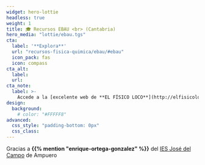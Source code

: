 ```yaml
---
widget: hero-lottie
headless: true
weight: 1
title: 🎓 Recursos EBAU <br> (Cantabria)
hero_media: "lottie/ebau.tgs"
cta:
  label: '**Explora**'
  url: "recursos-fisica-quimica/ebau/#ebau"
  icon_pack: fas
  icon: compass
cta_alt:
  label: 
  url:
cta_note:
  label: >-
    Accede a la [excelente web de **EL FÍSICO LOCO**](http://elfisicoloco.blogspot.com/p/pau-cantabria-new.html) para encontrar todos los **enunciados** de **Cantabria** desde 1995 hasta 2021.<br>También te recomendamos echar un vistazo a las excelentes [**soluciones** de **Berto Tomás**](https://drive.google.com/drive/folders/1fNpyfNiunGeeSJcT-MuvekLb-v69odcm) de los **exámenes** de **Física** de 2021 de todas las Comunidades Autónomas o a las [**soluciones** de **Alba**](https://drive.google.com/drive/folders/1fd3cAISbCqBRY3DtZm-k7QVVqLIqJCdR) de **Química** de **Extremadura**.<br>Accede [aquí](https://web.unican.es/admision/acceso-a-estudios-de-grado/evaluacion-de-bachillerato-para-el-acceso-a-la-universidad) a la **última información** por parte de la **Universidad de Cantabria** (UC).
design:
  background:
    # color: "#FFFFF8"
advanced:
  css_style: "padding-bottom: 0px"
  css_class: 
---
```


Gracias a **{{% mention "enrique-ortega-gonzalez" %}}** del [IES José del Campo](http://www.josedelcampo.com) de Ampuero
